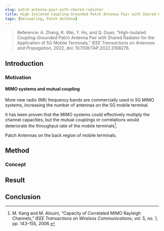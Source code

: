 ```yaml
---
slug: patch-antenna-pair-with-shared-radiator
title: High-Isolated Coupling-Grounded Patch Antenna Pair with Shared Radiator
tags: [Decoupling, Patch Antenna]
---
```


> Reference: A. Zhang, K. Wei, Y. Hu, and Q. Guan, “High-Isolated Coupling-Grounded Patch Antenna Pair with Shared Radiator for the Application of 5G Mobile Terminals,” _IEEE Transactions on Antennas and Propagation_, 2022, doi: 10.1109/TAP.2022.3168276.

<!-- truncate -->

## Introduction

### Motivation

#### MIMO systems and mutual coupling

More new radio (NR) frequency bands are commercially used in 5G MIMO systems, increasing the number of antennas on the 5G mobile terminal.

It has been proven that the MIMO systems could effectively multiply the channel capacities, but the mutual couplings or correlations would deteriorate the throughput rate of the mobile terminals[^1].

[^1]: M. Kang and M. Alouini, “Capacity of Correlated MIMO Rayleigh Channels,” _IEEE Transactions on Wireless Communications_, vol. 5, no. 1, pp. 143–155, 2006.



Patch Antennas on the back region of mobile terminals.

## Method

### Concept

## Result

## Conclusion
